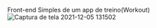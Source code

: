 Front-end Simples de um app de treino(Workout)
![Captura de tela 2021-12-05 131502](https://user-images.githubusercontent.com/45775404/144754382-50776a30-ca91-44e3-b26b-d397146828f4.png)
